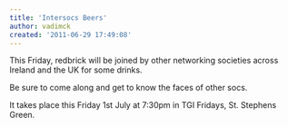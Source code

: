 ```yaml
---
title: 'Intersocs Beers'
author: vadimck
created: '2011-06-29 17:49:08'
---
```

This Friday, redbrick will be joined by other networking societies across Ireland and the UK for some drinks.

Be sure to come along and get to know the faces of other socs.

It takes place this Friday 1st July at 7:30pm in TGI Fridays, St. Stephens Green.